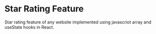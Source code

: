 # Star Rating Feature

Star rating feature of any website implemented using javascriot array and useState hooks in React.
